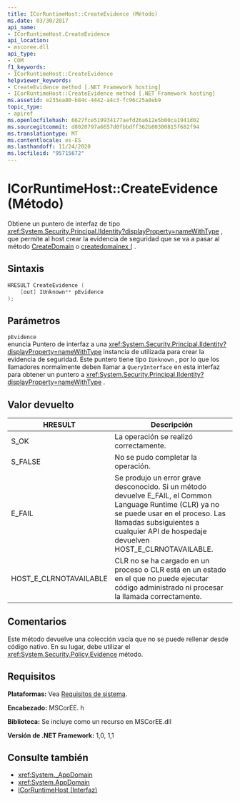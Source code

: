 ```yaml
---
title: ICorRuntimeHost::CreateEvidence (Método)
ms.date: 03/30/2017
api_name:
- ICorRuntimeHost.CreateEvidence
api_location:
- mscoree.dll
api_type:
- COM
f1_keywords:
- ICorRuntimeHost::CreateEvidence
helpviewer_keywords:
- CreateEvidence method [.NET Framework hosting]
- ICorRuntimeHost::CreateEvidence method [.NET Framework hosting]
ms.assetid: e235ea80-b84c-4442-a4c3-fc96c25a8eb9
topic_type:
- apiref
ms.openlocfilehash: 6627fce519934177aefd26a612e5b00ca1941d02
ms.sourcegitcommit: d8020797a6657d0fbbdff362b80300815f682f94
ms.translationtype: MT
ms.contentlocale: es-ES
ms.lasthandoff: 11/24/2020
ms.locfileid: "95715672"
---
```

# <a name="icorruntimehostcreateevidence-method"></a>ICorRuntimeHost::CreateEvidence (Método)

Obtiene un puntero de interfaz de tipo <xref:System.Security.Principal.IIdentity?displayProperty=nameWithType> , que permite al host crear la evidencia de seguridad que se va a pasar al método [CreateDomain](icorruntimehost-createdomain-method.md) o [createdomainex (](icorruntimehost-createdomainex-method.md) .  
  
## <a name="syntax"></a>Sintaxis  
  
```cpp  
HRESULT CreateEvidence (  
    [out] IUnknown** pEvidence  
);  
```  
  
## <a name="parameters"></a>Parámetros  

 `pEvidence`  
 enuncia Puntero de interfaz a una <xref:System.Security.Principal.IIdentity?displayProperty=nameWithType> instancia de utilizada para crear la evidencia de seguridad. Este puntero tiene tipo `IUnknown` , por lo que los llamadores normalmente deben llamar a `QueryInterface` en esta interfaz para obtener un puntero a <xref:System.Security.Principal.IIdentity?displayProperty=nameWithType> .  
  
## <a name="return-value"></a>Valor devuelto  
  
|HRESULT|Descripción|  
|-------------|-----------------|  
|S_OK|La operación se realizó correctamente.|  
|S_FALSE|No se pudo completar la operación.|  
|E_FAIL|Se produjo un error grave desconocido. Si un método devuelve E_FAIL, el Common Language Runtime (CLR) ya no se puede usar en el proceso. Las llamadas subsiguientes a cualquier API de hospedaje devuelven HOST_E_CLRNOTAVAILABLE.|  
|HOST_E_CLRNOTAVAILABLE|CLR no se ha cargado en un proceso o CLR está en un estado en el que no puede ejecutar código administrado ni procesar la llamada correctamente.|  
  
## <a name="remarks"></a>Comentarios  

 Este método devuelve una colección vacía que no se puede rellenar desde código nativo. En su lugar, debe utilizar el <xref:System.Security.Policy.Evidence> método.  
  
## <a name="requirements"></a>Requisitos  

 **Plataformas:** Vea [Requisitos de sistema](../../get-started/system-requirements.md).  
  
 **Encabezado:** MSCorEE. h  
  
 **Biblioteca:** Se incluye como un recurso en MSCorEE.dll  
  
 **Versión de .NET Framework:** 1,0, 1,1  
  
## <a name="see-also"></a>Consulte también

- <xref:System._AppDomain>
- <xref:System.AppDomain>
- [ICorRuntimeHost (Interfaz)](icorruntimehost-interface.md)
